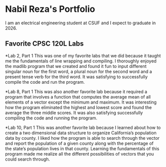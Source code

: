 # Nabil Reza's Portfolio

I am an electrical engineering student at CSUF and I expect to graduate in 2026. 

## Favorite CPSC 120L Labs 
*Lab 2, Part 1 
This was one of my favorite labs that we did because it taught me the fundamentals of line wrapping and compiling. I thoroughly enjoyed the madlib program that we created and found it fun to input different singular noun for the first word, a plural noun for the second word and a present tense verb for the third word. It was satisfying to successfully compile the code and run the program.

*Lab 8, Part 1 
This was also another favorite lab because it required a program that involves a function that computes the average mean of all elements of a vector except the minimum and maximum. It was interesting how the program eliminated the highest and lowest score and found the average the three middle scores. It was also satisfying successfully compiling the code and running the program.

*Lab 10, Part 1 
This was another favorite lab because I learned about how to create a two dimensional data structure to organize California’s population data by county. I liked how the program is able to search through the vector and report the population of a given county along with the percentage of the state’s population lives in that county. Learning the fundamentals of this program made me realize all the different possibilities of vectors that you could search through. 
